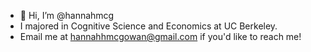 - 👋 Hi, I’m @hannahmcg
- I majored in Cognitive Science and Economics at UC Berkeley. 
- Email me at hannahhmcgowan@gmail.com if you'd like to reach me! 

<!---
hannahmcg/hannahmcg is a ✨ special ✨ repository because its `README.md` (this file) appears on your GitHub profile.
You can click the Preview link to take a look at your changes.
--->
